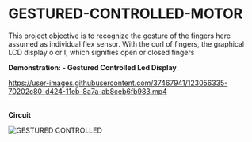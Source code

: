 # GESTURED-CONTROLLED-MOTOR
This project objective is to recognize the gesture of the fingers here assumed as individual flex sensor. With the curl of fingers, the graphical LCD display o or I, which signifies open or closed fingers

<b>Demonstration: - Gestured Controlled Led Display</b>

https://user-images.githubusercontent.com/37467941/123056335-70202c80-d424-11eb-8a7a-ab8ceb6fb983.mp4


<br>
<b>Circuit</b><br>

![GESTURED CONTROLLED](https://user-images.githubusercontent.com/37467941/123056492-980f9000-d424-11eb-88f1-78f7e3b540ca.png)


<br>
